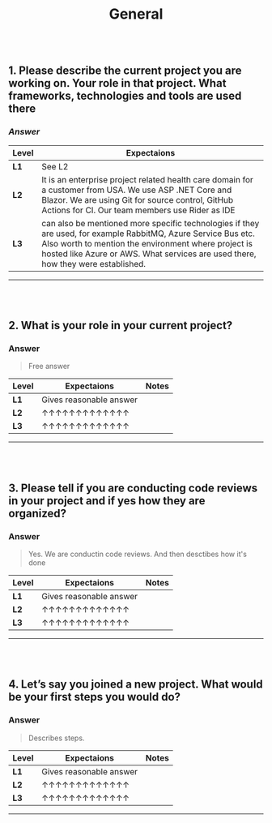 <h1 align="center"> General </h1>

<br/><br/>

## 1. Please describe the current project you are working on. Your role in that project. What frameworks, technologies and tools are used there
### *Answer*
| **Level** | **Expectaions** |
|-----------|-------------|
| **L1**    | See L2      |
| **L2**    | It is an enterprise project related health care domain for a customer from USA. We use ASP .NET Core and Blazor. We are using Git for source control, GitHub Actions for CI. Our team members use Rider as IDE            |
| **L3**    | can also be mentioned more specific technologies if they are used, for example RabbitMQ, Azure Service Bus etc. Also worth to mention the environment where project is hosted like Azure or AWS. What services are used there, how they were established.        |
---
<br/><br/>

## 2. What is your role in your current project? 
### Answer
> Free answer

| **Level** | **Expectaions**             | **Notes**       |
|-----------|-----------------------------|-----------------|
| **L1**    | Gives reasonable answer     |                 |
| **L2**    | ↑↑↑↑↑↑↑↑↑↑↑↑↑               |                 |
| **L3**    | ↑↑↑↑↑↑↑↑↑↑↑↑↑               |                 |
---
<br/><br/>

## 3. Please tell if you are conducting code reviews in your project and if yes how they are organized?  
### Answer
>Yes. We are conductin code reviews. And then desctibes how it's done

| **Level** | **Expectaions**             | **Notes**       |
|-----------|-----------------------------|-----------------|
| **L1**    | Gives reasonable answer     |                 |
| **L2**    | ↑↑↑↑↑↑↑↑↑↑↑↑↑               |                 |
| **L3**    | ↑↑↑↑↑↑↑↑↑↑↑↑↑               |                 |
---
<br/><br/>

## 4. Let’s say you joined a new project. What would be your first steps you would do?   
### Answer
>Describes steps.

| **Level** | **Expectaions**             | **Notes**       |
|-----------|-----------------------------|-----------------|
| **L1**    | Gives reasonable answer     |                 |
| **L2**    | ↑↑↑↑↑↑↑↑↑↑↑↑↑               |                 |
| **L3**    | ↑↑↑↑↑↑↑↑↑↑↑↑↑               |                 |
---
<br/><br/>